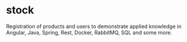 # stock
Registration of products and users to demonstrate applied knowledge in Angular, Java, Spring, Rest, Docker, RabbitMQ, SQL and some more.
